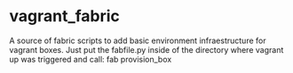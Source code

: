 vagrant_fabric
==============

A source of fabric scripts to add basic environment infraestructure for vagrant boxes.
Just put the fabfile.py inside of the directory where vagrant up was triggered and call: fab provision_box
